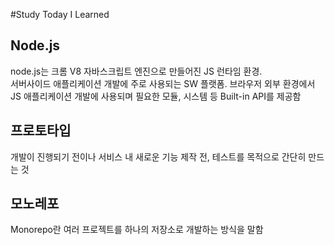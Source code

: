 #Study
Today I Learned


## Node.js
node.js는 크롬 V8 자바스크립트 엔진으로 만들어진 JS 런타임 환경.  
서버사이드 애플리케이션 개발에 주로 사용되는 SW 플랫폼.
브라우저 외부 환경에서 JS 애플리케이션 개발에 사용되며 필요한 모듈, 시스템 등 Built-in API를 제공함


## 프로토타입
개발이 진행되기 전이나 서비스 내 새로운 기능 제작 전, 테스트를 목적으로 간단히 만드는 것


## 모노레포
Monorepo란 여러 프로젝트를 하나의 저장소로 개발하는 방식을 말함  
